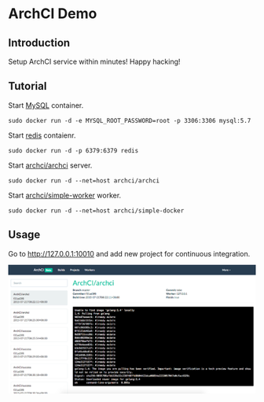 # ArchCI Demo

## Introduction

Setup ArchCI service within minutes! Happy hacking!

## Tutorial

Start [MySQL](https://github.com/tobegit3hub/mysql_docker) container.

```
sudo docker run -d -e MYSQL_ROOT_PASSWORD=root -p 3306:3306 mysql:5.7
```

Start [redis](https://github.com/tobegit3hub/redis_docker) contaienr.

```
sudo docker run -d -p 6379:6379 redis
```

Start [archci/archci](https://github.com/ArchCI/archci) server.

```
sudo docker run -d --net=host archci/archci
```

Start [archci/simple-worker](https://github.com/ArchCI/simple-worker) worker.

```
sudo docker run -d --net=host archci/simple-docker
```

## Usage

Go to <http://127.0.0.1:10010> and add new project for continuous integration.

![](./screenshot.png)
